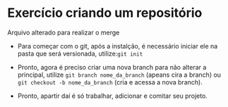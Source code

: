 # Exercício criando um repositório

Arquivo alterado para realizar o merge

* Para começar com o git, após a instalção, é necessário iniciar ele na pasta que será versionada, utilize:`git init`

* Pronto, agora é preciso criar uma nova branch para não alterar a principal, utilize `git branch nome_da_branch` (apeans cira a branch) ou `git checkout -b nome_da_branch` (cria e acessa a nova branch).

* Pronto, apartir daí é só trabalhar, adicionar e comitar seu projeto.
